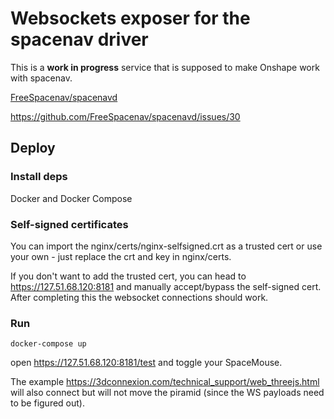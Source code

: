 # Websockets exposer for the spacenav driver

This is a **work in progress** service that is supposed to make Onshape work with spacenav.

[FreeSpacenav/spacenavd](https://github.com/FreeSpacenav/spacenavd)

https://github.com/FreeSpacenav/spacenavd/issues/30

## Deploy

### Install deps

Docker and Docker Compose

### Self-signed certificates

You can import the nginx/certs/nginx-selfsigned.crt as a trusted cert or use your own - just replace the crt and key in nginx/certs.

If you don't want to add the trusted cert, you can head to https://127.51.68.120:8181 and manually accept/bypass the self-signed cert. After completing this the websocket connections should work.

### Run

```
docker-compose up
```

open https://127.51.68.120:8181/test and toggle your SpaceMouse.

The example https://3dconnexion.com/technical_support/web_threejs.html will also connect but will not move the piramid (since the WS payloads need to be figured out).
